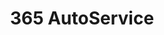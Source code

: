 ---
title: "365 AutoService"
url: /distrito-municipal-5/365-autoservice/
shop: reparación de automóviles
---